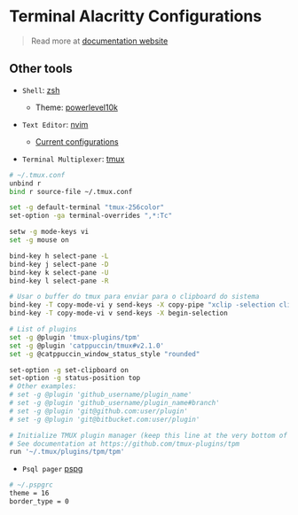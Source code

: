 # Terminal Alacritty Configurations

> Read more at [documentation website](https://alacritty.org/config-alacritty.html)

## Other tools

- `Shell`: [zsh](https://www.zsh.org/)
    - Theme: [powerlevel10k](https://github.com/romkatv/powerlevel10k)

- `Text Editor`: [nvim](https://neovim.io/)
    - [Current configurations](https://github.com/marcosparreiras/nvim-config)

- `Terminal Multiplexer`: [tmux](https://github.com/tmux/tmux/wiki)
```sh
# ~/.tmux.conf
unbind r
bind r source-file ~/.tmux.conf

set -g default-terminal "tmux-256color"
set-option -ga terminal-overrides ",*:Tc"

setw -g mode-keys vi
set -g mouse on

bind-key h select-pane -L
bind-key j select-pane -D
bind-key k select-pane -U
bind-key l select-pane -R

# Usar o buffer do tmux para enviar para o clipboard do sistema
bind-key -T copy-mode-vi y send-keys -X copy-pipe "xclip -selection clipboard -in"
bind-key -T copy-mode-vi v send-keys -X begin-selection

# List of plugins
set -g @plugin 'tmux-plugins/tpm'
set -g @plugin 'catppuccin/tmux#v2.1.0'
set -g @catppuccin_window_status_style "rounded"

set-option -g set-clipboard on
set-option -g status-position top
# Other examples:
# set -g @plugin 'github_username/plugin_name'
# set -g @plugin 'github_username/plugin_name#branch'
# set -g @plugin 'git@github.com:user/plugin'
# set -g @plugin 'git@bitbucket.com:user/plugin'

# Initialize TMUX plugin manager (keep this line at the very bottom of tmux.conf)
# See documentation at https://github.com/tmux-plugins/tpm
run '~/.tmux/plugins/tpm/tpm'
```

- `Psql pager` [pspg](https://github.com/okbob/pspg?tab=readme-ov-file)
```sh
# ~/.pspgrc
theme = 16
border_type = 0
```
